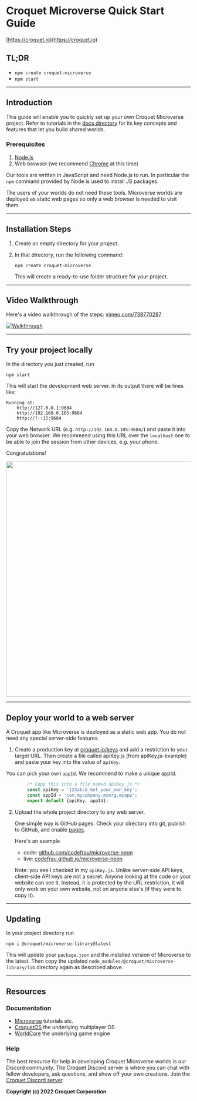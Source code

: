 # Croquet Microverse Quick Start Guide

[https://croquet.io](https://croquet.io)

## TL;DR

* `npm create croquet-microverse`
* `npm start`

---
## Introduction

This guide will enable you to quickly set up your own Croquet Microverse project. Refer to tutorials in the [docs directory](index.md) for its key concepts and features that let you build shared worlds.

### Prerequisites

1. [Node.js](https://nodejs.org/)
2. Web browser (we recommend [Chrome](https://chrome.google.com/) at this time)

Our tools are written in JavaScript and need Node.js to run. In particular the `npm` command provided by Node is used to install JS packages.

The users of your worlds do not need these tools. Microverse worlds are deployed as static web pages so only a web browser is needed to visit them.

---
## Installation Steps

1. Create an empty directory for your project.
2. In that directory, run the following command:

       npm create croquet-microverse

   This will create a ready-to-use folder structure for your project.

---
## Video Walkthrough
Here's a video walkthrough of the steps: [vimeo.com/739770287](https://vimeo.com/739770287)


[![Walkthrough](https://croquet.io/images/videos/thumbnails/howto-microverse.jpg)](https://vimeo.com/739770287)

---
## Try your project locally

In the directory you just created, run

    npm start

This will start the development web server. In its output there will be lines like:

    Running at:
        http://127.0.0.1:9684
        http://192.168.0.105:9684
        http://[::1]:9684

Copy the Network URL (e.g. `http://192.168.0.105:9684/`) and paste it into your web browser. We recommend using this URL over the `localhost` one to be able to join the session from other devices, e.g. your phone.

Congratulations!

<p align="center">
<img src="./assets/shared-space.jpg" width="640"/>
</p>

---

## Deploy your world to a web server

A Croquet app like Microverse is deployed as a static web app. You do not need any special server-side features.

1. Create a production key at [croquet.io/keys](https://croquet.io/keys/) and add a restriction to your target URL. Then create a file called apiKey.js (from apiKey.js-example) and paste your key into the value of `apiKey`.

You can pick your own `appId`. We recommend to make a unique appId.

```JavaScript
        /* Copy this into a file named apiKey.js */
        const apiKey = '123abcd_Get_your_own_key';
        const appId = 'com.mycompany.myorg.myapp';
        export default {apiKey, appId};
```

2. Upload the whole project directory to any web server.

    One simple way is GitHub pages. Check your directory into git, publish to GitHub, and enable [pages](https://pages.github.com).

    Here's an example
    * code: [github.com/codefrau/microverse-neon](https://github.com/codefrau/microverse-neon)
    * live: [codefrau.github.io/microverse-neon](https://codefrau.github.io/microverse-neon/)

    Note: you see I checked in my `apiKey.js`. Unlike server-side API keys, client-side API keys are not a secret. Anyone looking at the code on your website can see it. Instead, it is protected by the URL restriction, it will only work on your own website, not on anyone else's (if they were to copy it).

---
## Updating

In your project directory run

    npm i @croquet/microverse-library@latest

This will update your `package.json` and the installed version of Microverse to the latest. Then copy the updated `node_modules/@croquet/microverse-library/lib` directory again as described above.

---
## Resources

### Documentation
  - [Microverse](index.md) tutorials etc.
  - [CroquetOS](https://croquet.io/docs/croquet/) the underlying multiplayer OS
  - [WorldCore](https://croquet.io/docs/worldcore) the underlying game engine

### Help

   The best resource for help in developing Croquet Microverse worlds is our Discord community. The Croquet Discord server is where you can chat with fellow developers, ask questions, and show off your own creations. Join the [Croquet Discord server](https://croquet.io/discord/).

**Copyright (c) 2022 Croquet Corporation**
